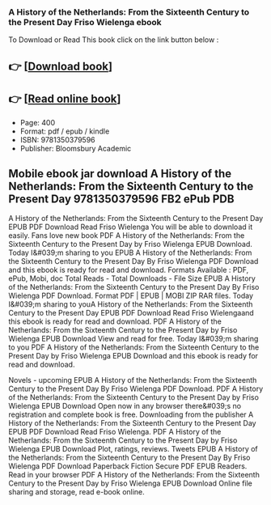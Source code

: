 ### A History of the Netherlands: From the Sixteenth Century to the Present Day Friso Wielenga ebook

To Download or Read This book click on the link button below :

## 👉  [**[Download book](http://ebooksharez.info/download.php?group=book&from=github.com&id=698802&lnk=1079 "Download book")**]

## 👉  [**[Read online book](http://ebooksharez.info/download.php?group=book&from=github.com&id=698802&lnk=1079 "Read online book")**]


* Page: 400
* Format: pdf / epub / kindle
* ISBN: 9781350379596
* Publisher: Bloomsbury Academic



## Mobile ebook jar download A History of the Netherlands: From the Sixteenth Century to the Present Day 9781350379596 FB2 ePub PDB


A History of the Netherlands: From the Sixteenth Century to the Present Day EPUB PDF Download Read Friso Wielenga You will be able to download it easily. Fans love new book PDF A History of the Netherlands: From the Sixteenth Century to the Present Day by Friso Wielenga EPUB Download. Today I&amp;#039;m sharing to you EPUB A History of the Netherlands: From the Sixteenth Century to the Present Day By Friso Wielenga PDF Download and this ebook is ready for read and download. Formats Available : PDF, ePub, Mobi, doc Total Reads - Total Downloads - File Size EPUB A History of the Netherlands: From the Sixteenth Century to the Present Day By Friso Wielenga PDF Download. Format PDF | EPUB | MOBI ZIP RAR files. Today I&amp;#039;m sharing to youA History of the Netherlands: From the Sixteenth Century to the Present Day EPUB PDF Download Read Friso Wielengaand this ebook is ready for read and download. PDF A History of the Netherlands: From the Sixteenth Century to the Present Day by Friso Wielenga EPUB Download View and read for free. Today I&amp;#039;m sharing to you PDF A History of the Netherlands: From the Sixteenth Century to the Present Day by Friso Wielenga EPUB Download and this ebook is ready for read and download.

Novels - upcoming EPUB A History of the Netherlands: From the Sixteenth Century to the Present Day By Friso Wielenga PDF Download. PDF A History of the Netherlands: From the Sixteenth Century to the Present Day by Friso Wielenga EPUB Download Open now in any browser there&amp;#039;s no registration and complete book is free. Downloading from the publisher A History of the Netherlands: From the Sixteenth Century to the Present Day EPUB PDF Download Read Friso Wielenga. PDF A History of the Netherlands: From the Sixteenth Century to the Present Day by Friso Wielenga EPUB Download Plot, ratings, reviews. Tweets EPUB A History of the Netherlands: From the Sixteenth Century to the Present Day By Friso Wielenga PDF Download Paperback Fiction Secure PDF EPUB Readers. Read in your browser PDF A History of the Netherlands: From the Sixteenth Century to the Present Day by Friso Wielenga EPUB Download Online file sharing and storage, read e-book online.





